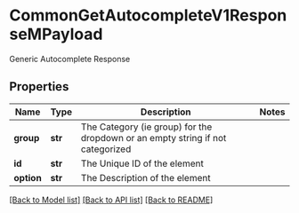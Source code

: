 # CommonGetAutocompleteV1ResponseMPayload

Generic Autocomplete Response

## Properties
Name | Type | Description | Notes
------------ | ------------- | ------------- | -------------
**group** | **str** | The Category (ie group) for the dropdown or an empty string if not categorized | 
**id** | **str** | The Unique ID of the element | 
**option** | **str** | The Description of the element | 

[[Back to Model list]](../README.md#documentation-for-models) [[Back to API list]](../README.md#documentation-for-api-endpoints) [[Back to README]](../README.md)


